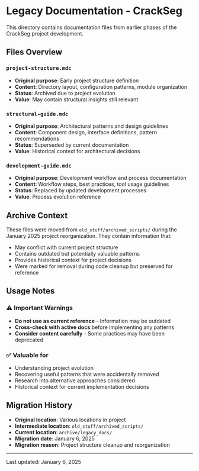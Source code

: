 # Legacy Documentation - CrackSeg

This directory contains documentation files from earlier phases of the CrackSeg project development.

## Files Overview

### `project-structure.mdc`

- **Original purpose**: Early project structure definition
- **Content**: Directory layout, configuration patterns, module organization
- **Status**: Archived due to project evolution
- **Value**: May contain structural insights still relevant

### `structural-guide.mdc`

- **Original purpose**: Architectural patterns and design guidelines
- **Content**: Component design, interface definitions, pattern recommendations
- **Status**: Superseded by current documentation
- **Value**: Historical context for architectural decisions

### `development-guide.mdc`

- **Original purpose**: Development workflow and process documentation
- **Content**: Workflow steps, best practices, tool usage guidelines
- **Status**: Replaced by updated development processes
- **Value**: Process evolution reference

## Archive Context

These files were moved from `old_stuff/archived_scripts/` during the January 2025 project
reorganization. They contain information that:

- May conflict with current project structure
- Contains outdated but potentially valuable patterns
- Provides historical context for project decisions
- Were marked for removal during code cleanup but preserved for reference

## Usage Notes

### ⚠️ Important Warnings

- **Do not use as current reference** - Information may be outdated
- **Cross-check with active docs** before implementing any patterns
- **Consider content carefully** - Some practices may have been deprecated

### ✅ Valuable for

- Understanding project evolution
- Recovering useful patterns that were accidentally removed
- Research into alternative approaches considered
- Historical context for current implementation decisions

## Migration History

- **Original location**: Various locations in project
- **Intermediate location**: `old_stuff/archived_scripts/`
- **Current location**: `archive/legacy_docs/`
- **Migration date**: January 6, 2025
- **Migration reason**: Project structure cleanup and reorganization

---

Last updated: January 6, 2025
